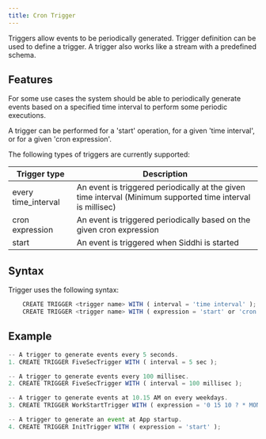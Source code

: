 ```yaml
---
title: Cron Trigger
---
```


Triggers allow events to be periodically generated. Trigger definition can be used to define a trigger. A trigger also works like a stream with a predefined schema.

## Features

For some use cases the system should be able to periodically generate events based on a specified time interval to perform some periodic executions.

A trigger can be performed for a 'start' operation, for a given 'time interval', or for a given 'cron expression'.

The following types of triggers are currently supported:

| Trigger type           | Description                                                                                                        |	
|------------------------|--------------------------------------------------------------------------------------------------------------------|
| every time_interval    | An event is triggered periodically at the given time interval (Minimum supported time interval is millisec)        |
| cron expression        | An event is triggered periodically based on the given cron expression                                              |
| start                  | An event is triggered when Siddhi is started                                                                       |

## Syntax

Trigger uses the following syntax:

```js
	CREATE TRIGGER <trigger name> WITH ( interval = 'time interval' );
	CREATE TRIGGER <trigger name> WITH ( expression = 'start' or 'cron expression' ); 
```

## Example

```js
-- A trigger to generate events every 5 seconds.
1. CREATE TRIGGER FiveSecTrigger WITH ( interval = 5 sec );

-- A trigger to generate events every 100 millisec.
2. CREATE TRIGGER FiveSecTrigger WITH ( interval = 100 millisec );

-- A trigger to generate events at 10.15 AM on every weekdays.
3. CREATE TRIGGER WorkStartTrigger WITH ( expression = '0 15 10 ? * MON-FRI' );

-- A trigger to generate an event at App startup.
4. CREATE TRIGGER InitTrigger WITH ( expression = 'start' );
```
